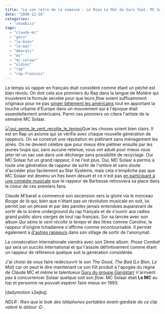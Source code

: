 ```yaml
---
title: "Le son retro de la semaine : Le Bien Le Mal de Guru feat. MC Solaar"
date: "2008-12-18"
categories: 
  - "showbizz"
tags: 
  - "claude-mc"
  - "guru"
  - "le-bien"
  - "le-mal"
  - "mbarali"
  - "mc"
  - "mc-solaar"
  - "oldies"
  - "rap"
  - "rap-francais"
---
```


Le temps où rapper en français était considéré comme étant un péché est bien révolu. On doit cela aux pionniers du Rap dans la langue de Molière qui trouvèrent la formule secrète pour que leurs _flow_ soient suffisamment originaux pour ne pas [singer bêtement les américains](http://www.youtube.com/watch?v=-DvYyaCklds "Benny B chez Jacques Martin, un moment inoubliable") tout en apportant la touche urbaine d'Europe dans un mouvement qui à l'époque était essentiellement américains. Parmi ces pionniers on citera l'artiste de la semaine MC Solaar.

[![qui_seme_le_vent_recolte_le_tempo](images/qui_seme_le_vent_recolte_le_tempo-300x298.jpg "Qui sème le vent récolte le tempo - Le premier Album de MC Solaar")](http://www.nyamsprod.com/blog/wp-content/uploads/2008/12/qui_seme_le_vent_recolte_le_tempo.jpg)Que les choses soient bien clairs. Il est en Rap un axiome qui se vérifie avec chaque nouvelle génération de rappeurs. On se construit une réputation en piétinant sans ménagement les aînés. On ne devient célèbre que pour mieux être piétiner ensuite par les jeunes loups qui, sans aucune retenue, vous ont adulé pour mieux vous jeter tel un sac usé dans une décharge sans possibilité de recyclage. Oui MC Solaar fut un grand rappeur, il ne l'est plus. Oui, MC Solaar a permis à toute une génération de rappeur de sortir de l'ombre et sans doute d'accéder plus facilement au Star Système, mais cela n'empêche pas que MC Solaar est devenu un _has been_ désuet et ce n'est pas [en participant à une comédie musicale](http://www.dailymotion.com/video/x5c1s6_mc-solaar-rabbi-muffin-le-clip-new_music "Rabbi Muffin, ou la déchéance d'un artiste") que le rappeur de Barbesse retrouvera sa place dans le coeur de ces premiers fans.

Claude M'barali a commencé son ascension vers la gloire via le morceau _Bouge de là_ qui, bien que n'étant pas un révolution musicale en soit, lui permit par un phrasé et par des paroles jamais entendues auparavant de sortir de la scène underground du rap français et de s'ouvrir aux radios grand public alors vierges de tout rap français. Sur sa lancée avec son album _Qui sème le vent récolte le tempo_ et des titres comme _Caroline_, le rappeur d'origine tchadienne s'affirme comme incontournable. Il permet également à [d'autres rappeurs](http://www.dailymotion.com/video/xqa7c_menelik-quelle-aventure_music "Ménélik fait parti des artistes sortis de l'ombre grâce à MC Solaar") dans son sillage de sortir de l'anonymat.

La consécration internationale viendra avec son 2ème album  _Prose Combat_ qui sera un succès international et qui l'assoie définitivement comme étant un rappeur de référence quelque soit la génération considérée.

J'ai choisi de vous faire redécouvrir le son _The Good, The Bad (Le Bien, Le Mal)_ car on peut le dire maintenant ce son fût produit à l'apogée du règne de Claude MC et même le talentueux [Guru du groupe Gangstarr](http://www.dailymotion.com/video/x6nx_gangstarrjazz-thing_music "A Jazz Thing , un des nombreux hit de Gangstarr") n'arrivent pas à concurrencer Solaar quelque soit son _flow_. MC Solaar était **Le MC** au top et personne ne pouvait espérer faire mieux en 1993.

\[dailymotion x2ejbq\]

_NDLR : Rien que le look des téléphones portables avant-gardiste de ce clip valent le détour :D ._
